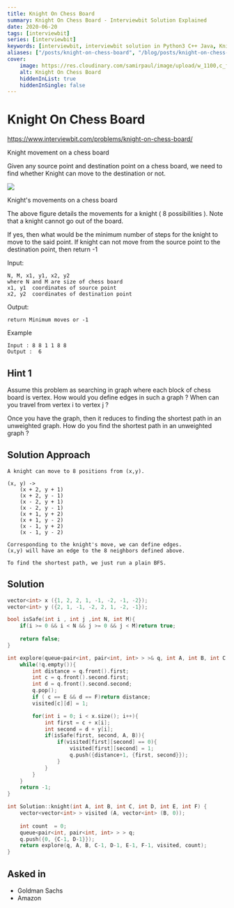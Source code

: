 ```yaml
---
title: Knight On Chess Board
summary: Knight On Chess Board - Interviewbit Solution Explained
date: 2020-06-20
tags: [interviewbit]
series: [interviewbit]
keywords: [interviewbit, interviewbit solution in Python3 C++ Java, Knight On Chess Board solution]
aliases: ["/posts/knight-on-chess-board", "/blog/posts/knight-on-chess-board", "/knight-on-chess-board"]
cover:
    image: https://res.cloudinary.com/samirpaul/image/upload/w_1100,c_fit,co_rgb:FFFFFF,l_text:Arial_70_bold:Knight On Chess Board - Solution Explained/problem-solving.webp
    alt: Knight On Chess Board
    hiddenInList: true
    hiddenInSingle: false
---
```


# Knight On Chess Board
https://www.interviewbit.com/problems/knight-on-chess-board/

Knight movement on a chess board

Given any source point and destination point on a chess board, we need to find whether Knight can move to the destination or not.

![](http://i.imgur.com/lmKL4AU.jpg)

Knight's movements on a chess board

The above figure details the movements for a knight ( 8 possibilities ). Note that a knight cannot go out of the board.

If yes, then what would be the minimum number of steps for the knight to move to the said point.
If knight can not move from the source point to the destination point, then return -1

Input:
```
N, M, x1, y1, x2, y2
where N and M are size of chess board
x1, y1  coordinates of source point
x2, y2  coordinates of destination point
```

Output:

```
return Minimum moves or -1
```
Example

```
Input : 8 8 1 1 8 8
Output :  6
```

## Hint 1
Assume this problem as searching in graph where each block of chess board is vertex. 
How would you define edges in such a graph ? 
When can you travel from vertex i to vertex j ?

Once you have the graph, then it reduces to finding the shortest path in an unweighted graph. 
How do you find the shortest path in an unweighted graph ?
## Solution Approach
```
A knight can move to 8 positions from (x,y). 

(x, y) -> 
    (x + 2, y + 1)  
    (x + 2, y - 1)
    (x - 2, y + 1)
    (x - 2, y - 1)
    (x + 1, y + 2)
    (x + 1, y - 2)
    (x - 1, y + 2)
    (x - 1, y - 2)

Corresponding to the knight's move, we can define edges. 
(x,y) will have an edge to the 8 neighbors defined above. 

To find the shortest path, we just run a plain BFS. 
```

## Solution

```cpp
vector<int> x ({1, 2, 2, 1, -1, -2, -1, -2});
vector<int> y ({2, 1, -1, -2, 2, 1, -2, -1});

bool isSafe(int i , int j ,int N, int M){
    if(i >= 0 && i < N && j >= 0 && j < M)return true;
    
    return false;
}

int explore(queue<pair<int, pair<int, int> > >& q, int A, int B, int C, int D, int E, int F, vector<vector<int> >& visited, int &count){
    while(!q.empty()){
        int distance = q.front().first;
        int c = q.front().second.first;
        int d = q.front().second.second;
        q.pop();
        if ( c == E && d == F)return distance;
        visited[c][d] = 1;

        for(int i = 0; i < x.size(); i++){
            int first = c + x[i];
            int second = d + y[i];
            if(isSafe(first, second, A, B)){
                if(visited[first][second] == 0){
                    visited[first][second] = 1;
                    q.push({distance+1, {first, second}});
                }
            }
        }
    }
    return -1;
}

int Solution::knight(int A, int B, int C, int D, int E, int F) {
    vector<vector<int> > visited (A, vector<int> (B, 0));
    
    int count  = 0;
    queue<pair<int, pair<int, int> > > q;
    q.push({0, {C-1, D-1}});
    return explore(q, A, B, C-1, D-1, E-1, F-1, visited, count);
}

```

## Asked in
* Goldman Sachs
* Amazon

